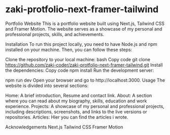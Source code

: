 # zaki-protfolio-next-framer-tailwind



Portfolio Website
This is a portfolio website built using Next.js, Tailwind CSS and Framer Motion. The website serves as a showcase of my personal and professional projects, skills, and achievements.

Installation
To run this project locally, you need to have Node.js and npm installed on your machine. Then, you can follow these steps:

Clone the repository to your local machine:
bash
Copy code
git clone https://github.com/zaki-coder/zaki-protfolio-next-framer-tailwind.git
Install the dependencies:
Copy code
npm install
Run the development server:

npm run dev
Open your browser and go to http://localhost:3000.
Usage
The website is divided into several sections:

Home: A brief introduction, Resume and contact link.
About: A section where you can read about my biography, skills, education and work experience.
Projects: A showcase of my personal and professional projects, including descriptions, screenshots, and links to the live versions or repositories.
Articles: Hier you can find the articles i wrote.




Acknowledgements
Next.js
Tailwind CSS
Framer Motion
